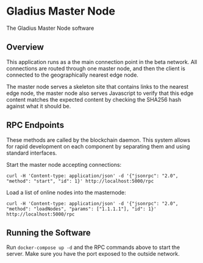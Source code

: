 # Gladius Master Node

The Gladius Master Node software

## Overview
This application runs as a the main connection point in the beta network. All
connections are routed through one master node, and then the client is connected
to the geographically nearest edge node.

The master node serves a skeleton site that contains links to the nearest edge
node, the master node also serves Javascript to verify that this edge content
matches the expected content by checking the SHA256 hash against what it should
be.

## RPC Endpoints
These methods are called by the blockchain daemon. This system allows for rapid
development on each component by separating them and using standard interfaces.

Start the master node accepting connections:

`curl -H 'Content-type: application/json' -d '{"jsonrpc": "2.0", "method": "start", "id": 1}' http://localhost:5000/rpc`

Load a list of online nodes into the masternode:

`curl -H 'Content-type: application/json' -d '{"jsonrpc": "2.0", "method": "loadNodes", "params": ["1.1.1.1"], "id": 1}' http://localhost:5000/rpc`

## Running the Software

Run `docker-compose up -d` and the RPC commands above to start the server. Make
sure you have the port exposed to the outside network.
